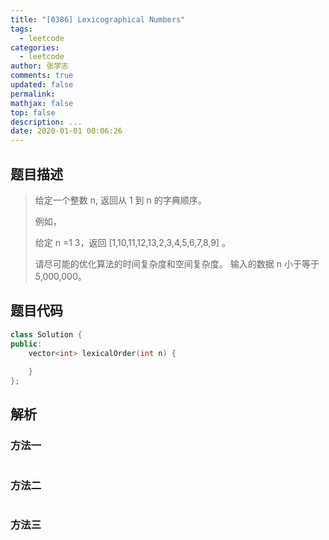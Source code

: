```yaml
---
title: "[0386] Lexicographical Numbers"
tags:
  - leetcode
categories:
  - leetcode
author: 张学志
comments: true
updated: false
permalink:
mathjax: false
top: false
description: ...
date: 2020-01-01 00:06:26
---
```


## 题目描述

> 给定一个整数 n, 返回从 1 到 n 的字典顺序。 
> 
> 例如， 
> 
> 给定 n =1 3，返回 [1,10,11,12,13,2,3,4,5,6,7,8,9] 。 
> 
> 请尽可能的优化算法的时间复杂度和空间复杂度。 输入的数据 n 小于等于 5,000,000。 
> 

## 题目代码

```cpp
class Solution {
public:
    vector<int> lexicalOrder(int n) {
        
    }
};
```

## 解析

### 方法一

```cpp

```

### 方法二

```cpp

```

### 方法三

```cpp

```

